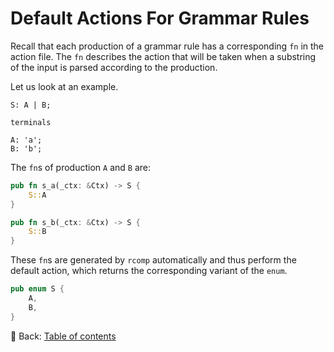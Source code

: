 # Default Actions For Grammar Rules

Recall that each production of a grammar rule has a corresponding `fn` in the action file.
The `fn` describes the action that will be taken when a substring of the input is parsed according to the production.

Let us look at an example.

```text
S: A | B;

terminals

A: 'a';
B: 'b';
```

The `fn`s of production `A` and `B` are:

```rust
pub fn s_a(_ctx: &Ctx) -> S {
    S::A
}

pub fn s_b(_ctx: &Ctx) -> S {
    S::B
}
```

These `fn`s are generated by `rcomp` automatically and thus perform the default action, which returns the corresponding variant of the `enum`.

```rust
pub enum S {
    A,
    B,
}
```

<!-- :arrow_right:  Next:  -->

:blue_book: Back: [Table of contents](./../README.md)
